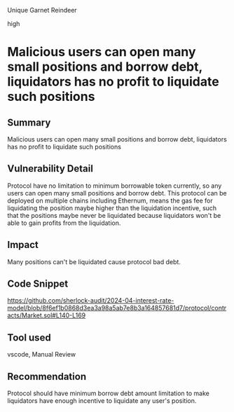 Unique Garnet Reindeer

high

# Malicious users can open many small positions and borrow debt, liquidators has no profit to liquidate such positions

## Summary

Malicious users can open many small positions and borrow debt, liquidators has no profit to liquidate such positions

## Vulnerability Detail

Protocol have no limitation to minimum borrowable token currently, so any users can open many small positions and borrow debt. This protocol can be deployed on multiple chains including Ethernum, means the gas fee for liquidating the position maybe higher than the liquidation incentive, such that the positions maybe never be liquidated because liquidators won't be able to gain profits from the liquidation.


## Impact

Many positions can't be liquidated cause protocol bad debt.

## Code Snippet

https://github.com/sherlock-audit/2024-04-interest-rate-model/blob/8f6ef1b0868d3ea3a98a5ab7e8b3a164857681d7/protocol/contracts/Market.sol#L140-L169


## Tool used

vscode, Manual Review

## Recommendation

Protocol should have minimum borrow debt amount limitation to make liquidators have enough incentive to liquidate any user's position.

